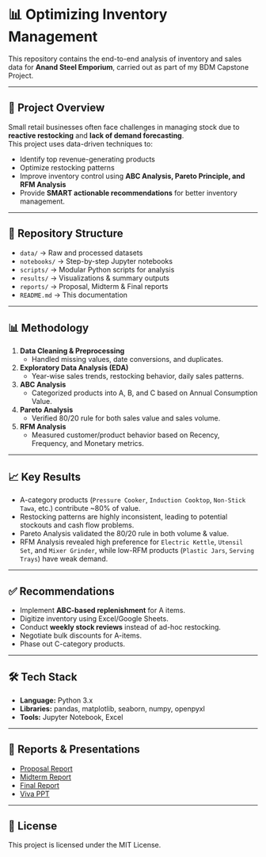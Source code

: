 # 📊 Optimizing Inventory Management

This repository contains the end-to-end analysis of inventory and sales data for **Anand Steel Emporium**, carried out as part of my BDM Capstone Project.

---

## 🚀 Project Overview
Small retail businesses often face challenges in managing stock due to **reactive restocking** and **lack of demand forecasting**.  
This project uses data-driven techniques to:
- Identify top revenue-generating products
- Optimize restocking patterns
- Improve inventory control using **ABC Analysis, Pareto Principle, and RFM Analysis**
- Provide **SMART actionable recommendations** for better inventory management.

---

## 📂 Repository Structure
- `data/` → Raw and processed datasets
- `notebooks/` → Step-by-step Jupyter notebooks
- `scripts/` → Modular Python scripts for analysis
- `results/` → Visualizations & summary outputs
- `reports/` → Proposal, Midterm & Final reports
- `README.md` → This documentation

---

## 📊 Methodology
1. **Data Cleaning & Preprocessing**
   - Handled missing values, date conversions, and duplicates.
2. **Exploratory Data Analysis (EDA)**
   - Year-wise sales trends, restocking behavior, daily sales patterns.
3. **ABC Analysis**
   - Categorized products into A, B, and C based on Annual Consumption Value.
4. **Pareto Analysis**
   - Verified 80/20 rule for both sales value and sales volume.
5. **RFM Analysis**
   - Measured customer/product behavior based on Recency, Frequency, and Monetary metrics.

---

## 📈 Key Results
- A-category products (`Pressure Cooker`, `Induction Cooktop`, `Non-Stick Tawa`, etc.) contribute ~80% of value.
- Restocking patterns are highly inconsistent, leading to potential stockouts and cash flow problems.
- Pareto Analysis validated the 80/20 rule in both volume & value.
- RFM Analysis revealed high preference for `Electric Kettle`, `Utensil Set`, and `Mixer Grinder`, while low-RFM products (`Plastic Jars`, `Serving Trays`) have weak demand.

---

## ✅ Recommendations
- Implement **ABC-based replenishment** for A items.
- Digitize inventory using Excel/Google Sheets.
- Conduct **weekly stock reviews** instead of ad-hoc restocking.
- Negotiate bulk discounts for A-items.
- Phase out C-category products.

---

## 🛠️ Tech Stack
- **Language:** Python 3.x
- **Libraries:** pandas, matplotlib, seaborn, numpy, openpyxl
- **Tools:** Jupyter Notebook, Excel

---

## 📂 Reports & Presentations
- [Proposal Report](./reports/Proposal_Report.pdf)
- [Midterm Report](./reports/Midterm_Report.pdf)
- [Final Report](./reports/Final_Report.pdf)
- [Viva PPT](./reports/PPT.pdf)

---

## 📜 License
This project is licensed under the MIT License.

